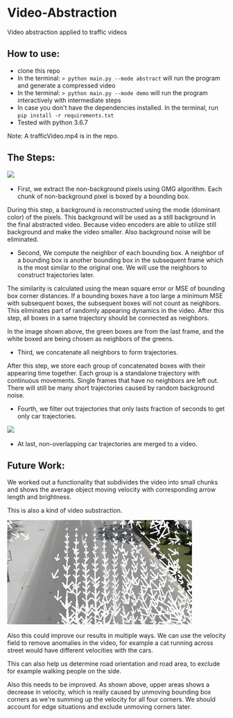 # Video-Abstraction

Video abstraction applied to traffic videos

## How to use:
* clone this repo
* In the terminal: `> python main.py --mode abstract` will run the program and generate a compressed video
* In the terminal: `> python main.py --mode demo` will run the program interactively with intermediate steps
* In case you don't have the dependencies installed. In the terminal, run `pip install -r requirements.txt`
* Tested with python 3.6.7

Note: A trafficVideo.mp4 is in the repo.

## The Steps:
![](images/steps.png)
* First, we extract the non-background pixels using GMG algorithm. Each chunk of non-background pixel is boxed by a bounding box.

During this step, a background is reconstructed using the mode (dominant color) of the pixels. This background will be used as a still
background in the final abstracted video. Because video encoders are able to utilize still background and make the video smaller.
Also background noise will be eliminated.

* Second, We compute the neighbor of each bounding box. A neighbor of a bounding box is another bounding box in the subsequent frame which is the most similar to the original one. We will use the neighbors to construct trajectories later.

The similarity is calculated using the mean square error or MSE of bounding box corner distances. If a bounding boxes have a too large a minimum MSE with subsequent boxes, the subsequent boxes will not count as neighbors. This eliminates part of randomly appearing dynamics in the video. After this step, all boxes in a same trajectory should be connected as neighbors.

In the image shown above, the green boxes are from the last frame, and the white boxed are being chosen as neighbors of the greens.

* Third, we concatenate all neighbors to form trajectories.

After this step, we store each group of concatenated boxes with their appearing time together. Each group is a standalone trajectory with continuous movements. Single frames that have no neighbors are left out. There will still be many short trajectories caused by random background noise.


* Fourth, we filter out trajectories that only lasts fraction of seconds to get only car trajectories.

![](images/result.png)

* At last, non-overlapping car trajectories are merged to a video.
## Future Work:

We worked out a functionality that subdivides the video into small chunks and shows the average object moving velocity with corresponding arrow length and brightness.

This is also a kind of video substraction.


![](average_velocities.jpg)

Also this could improve our results in multiple ways. We can use the velocity field to remove anomalies in the video, for example a cat running across street would have different velocities with the cars.

This can also help us determine road orientation and road area, to exclude for example walking people on the side.

Also this needs to be improved. As shown above, upper areas shows a decrease in velocity, which is really caused by unmoving bounding box corners as we're summing up the velocity for all four corners. We should account for edge situations and exclude unmoving corners later.


